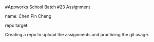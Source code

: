 #Appworks School Batch #23 Assignment

name: Chen Pin Cheng

repo target:

Creating a repo to upload the assignments and practicing the git usage.


